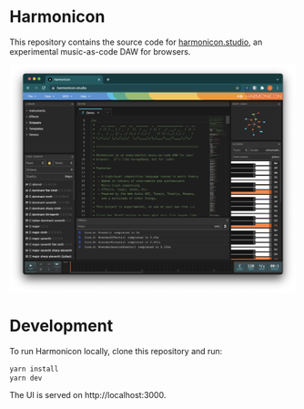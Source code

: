 # Harmonicon

This repository contains the source code for [harmonicon.studio](https://harmonicon.studio), an experimental music-as-code DAW for browsers.

<img src="packages/web/public/screenshot.png" />


# Development

To run Harmonicon locally, clone this repository and run:

```
yarn install
yarn dev
```

The UI is served on http://localhost:3000.
